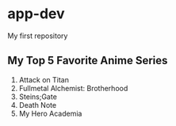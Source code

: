 # app-dev
My first repository

## My Top 5 Favorite Anime Series

1. Attack on Titan
2. Fullmetal Alchemist: Brotherhood
3. Steins;Gate
4. Death Note
5. My Hero Academia
